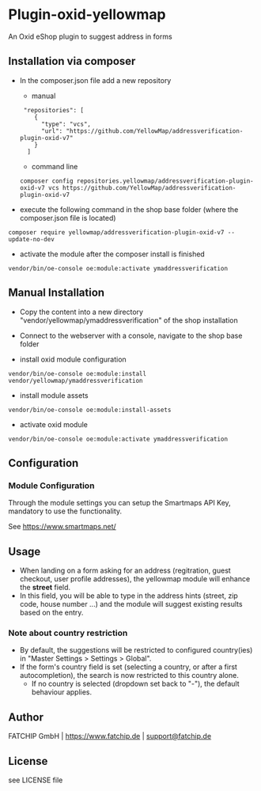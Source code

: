 # Plugin-oxid-yellowmap
An Oxid eShop plugin to suggest address in forms

## Installation via composer

- In the composer.json file add a new repository

    - manual
  ```
   "repositories": [
      {
        "type": "vcs",
        "url": "https://github.com/YellowMap/addressverification-plugin-oxid-v7"
      }
    ]
  ```
    -  command line
  ```
  composer config repositories.yellowmap/addressverification-plugin-oxid-v7 vcs https://github.com/YellowMap/addressverification-plugin-oxid-v7
  ```

- execute the following command in the shop base folder (where the composer.json file is located)
```
composer require yellowmap/addressverification-plugin-oxid-v7 --update-no-dev
```
- activate the module after the composer install is finished
```
vendor/bin/oe-console oe:module:activate ymaddressverification
```

## Manual Installation
- Copy the content into a new directory "vendor/yellowmap/ymaddressverification" of the shop installation

- Connect to the webserver with a console, navigate to the shop base folder
- install oxid module configuration
```
vendor/bin/oe-console oe:module:install vendor/yellowmap/ymaddressverification
```

- install module assets
```
vendor/bin/oe-console oe:module:install-assets
```

- activate oxid module
```
vendor/bin/oe-console oe:module:activate ymaddressverification
```

## Configuration

### Module Configuration
Through the module settings you can setup the Smartmaps API Key, mandatory to use the functionality. 

See https://www.smartmaps.net/

## Usage

- When landing on a form asking for an address (regitration, guest checkout, user profile addresses), the yellowmap module will enhance the **street** field.
- In this field, you will be able to type in the address hints (street, zip code, house number ...) and the module will suggest existing results based on the entry.

### Note about country restriction
- By default, the suggestions will be restricted to configured country(ies) in "Master Settings > Settings > Global".
- If the form's country field is set (selecting a country, or after a first autocompletion), the search is now restricted to this country alone.
  - If no country is selected (dropdown set back to "-"), the default behaviour applies.


## Author
FATCHIP GmbH | https://www.fatchip.de | support@fatchip.de

## License
see LICENSE file